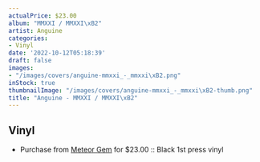 ```yaml
---
actualPrice: $23.00
album: "MMXXI / MMXXI\xB2"
artist: Anguine
categories:
- Vinyl
date: '2022-10-12T05:18:39'
draft: false
images:
- "/images/covers/anguine-mmxxi_-_mmxxi\xB2.png"
inStock: true
thumbnailImage: "/images/covers/anguine-mmxxi_-_mmxxi\xB2-thumb.png"
title: "Anguine - MMXXI / MMXXI\xB2"
---
```


## Vinyl
* Purchase from [Meteor Gem](https://meteor-gem.com/products/anguine-mmxxi-mmxxi-lp) for $23.00 :: Black 1st press vinyl
